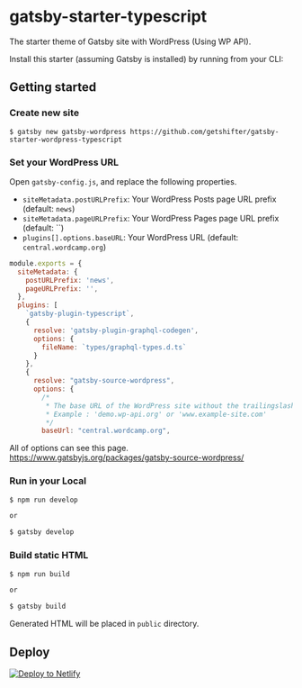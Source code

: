 # gatsby-starter-typescript
The starter theme of Gatsby site with WordPress (Using WP API).

Install this starter (assuming Gatsby is installed) by running from your CLI:

## Getting started

### Create new site

```
$ gatsby new gatsby-wordpress https://github.com/getshifter/gatsby-starter-wordpress-typescript
```

### Set your WordPress URL

Open `gatsby-config.js`, and replace the following properties.

- `siteMetadata.postURLPrefix`: Your WordPress Posts page URL prefix (default: `news`)
- `siteMetadata.pageURLPrefix`: Your WordPress Pages page URL prefix (default: ``)
- `plugins[].options.baseURL`: Your WordPress URL (default: `central.wordcamp.org`)

```javascript
module.exports = {
  siteMetadata: {
    postURLPrefix: 'news',
    pageURLPrefix: '',
  },
  plugins: [
    `gatsby-plugin-typescript`,
    {
      resolve: 'gatsby-plugin-graphql-codegen',
      options: {
        fileName: `types/graphql-types.d.ts`
      }
    },
    {
      resolve: "gatsby-source-wordpress",
      options: {
        /*
         * The base URL of the WordPress site without the trailingslash and the protocol. This is required.
         * Example : 'demo.wp-api.org' or 'www.example-site.com'
         */
        baseUrl: "central.wordcamp.org",
```

All of options can see this page.
https://www.gatsbyjs.org/packages/gatsby-source-wordpress/

### Run in your Local

```bash
$ npm run develop

or

$ gatsby develop
```


### Build static HTML

```bash
$ npm run build

or

$ gatsby build
```

Generated HTML will be placed in `public` directory.

## Deploy

[![Deploy to Netlify](https://www.netlify.com/img/deploy/button.svg)](https://app.netlify.com/start/deploy?repository=https://github.com/getshifter/gatsby-starter-wordpress-typescript)
